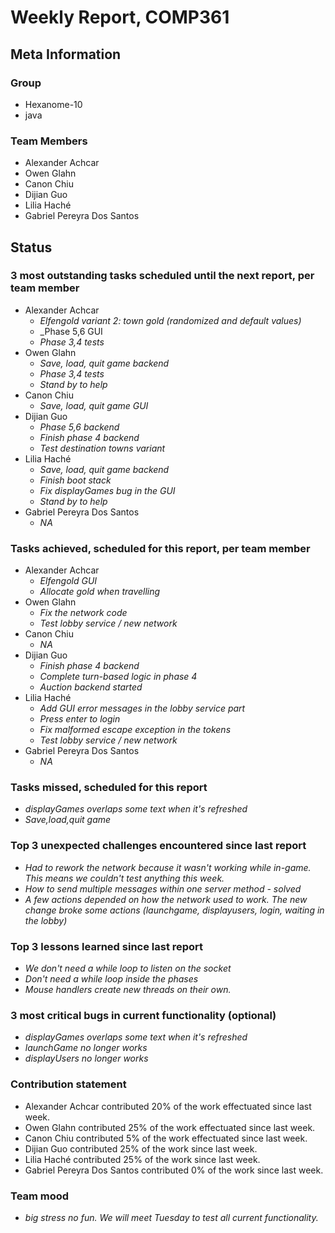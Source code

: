 # Weekly Report, COMP361

## Meta Information

### Group

- Hexanome-10
- java

### Team Members

- Alexander Achcar
- Owen Glahn
- Canon Chiu
- Dijian Guo
- Lilia Haché
- Gabriel Pereyra Dos Santos

## Status

### 3 most outstanding tasks scheduled until the next report, per team member

- Alexander Achcar
  - _Elfengold variant 2: town gold (randomized and default values)_
  - _Phase 5,6 GUI
  - _Phase 3,4 tests_
- Owen Glahn
  - _Save, load, quit game backend_
  - _Phase 3,4 tests_
  - _Stand by to help_
- Canon Chiu
  - _Save, load, quit game GUI_
- Dijian Guo
  - _Phase 5,6 backend_
  - _Finish phase 4 backend_
  - _Test destination towns variant_
- Lilia Haché
  - _Save, load, quit game backend_
  - _Finish boot stack_
  - _Fix displayGames bug in the GUI_
  - _Stand by to help_
- Gabriel Pereyra Dos Santos
  - _NA_

### Tasks achieved, scheduled for this report, per team member

- Alexander Achcar
  - _Elfengold GUI_
  - _Allocate gold when travelling_
- Owen Glahn
  - _Fix the network code_
  - _Test lobby service / new network_
- Canon Chiu
  - _NA_
- Dijian Guo
  - _Finish phase 4 backend_
  - _Complete turn-based logic in phase 4_
  - _Auction backend started_
- Lilia Haché
  - _Add GUI error messages in the lobby service part_
  - _Press enter to login_
  - _Fix malformed escape exception in the tokens_
  - _Test lobby service / new network_
- Gabriel Pereyra Dos Santos
  - _NA_

### Tasks missed, scheduled for this report

- _displayGames overlaps some text when it's refreshed_
- _Save,load,quit game_

### Top 3 unexpected challenges encountered since last report

- _Had to rework the network because it wasn't working while in-game. This means we couldn't test anything this week._
- _How to send multiple messages within one server method - solved_
- _A few actions depended on how the network used to work. The new change broke some actions (launchgame, displayusers, login, waiting in the lobby)_

### Top 3 lessons learned since last report

- _We don't need a while loop to listen on the socket_
- _Don't need a while loop inside the phases_
- _Mouse handlers create new threads on their own._

### 3 most critical bugs in current functionality (optional)

- _displayGames overlaps some text when it's refreshed_
- _launchGame no longer works_
- _displayUsers no longer works_

### Contribution statement

- Alexander Achcar contributed 20% of the work effectuated since last week.
- Owen Glahn contributed 25% of the work effectuated since last week.
- Canon Chiu contributed 5% of the work effectuated since last week.
- Dijian Guo contributed 25% of the work since last week.
- Lilia Haché contributed 25% of the work since last week.
- Gabriel Pereyra Dos Santos contributed 0% of the work since last week.

### Team mood

- _big stress no fun. We will meet Tuesday to test all current functionality._
